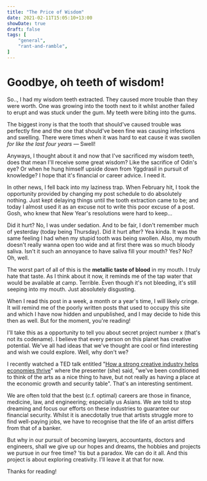 ```yaml
---
title: "The Price of Wisdom"
date: 2021-02-11T15:05:10+13:00
showDate: true
draft: false
tags: [
    "general", 
    "rant-and-ramble", 
]
---
```


# Goodbye, oh teeth of wisdom!

So.., I had my wisdom teeth extracted. They caused more trouble than they were worth. One was growing into the tooth next to it whilst another failed to erupt and was stuck under the gum. My teeth were biting into the gums.

The biggest irony is that the tooth that should've caused trouble was perfectly fine and the one that should've been fine was causing infections and swelling. There were times when it was hard to eat cause it was swollen _for like the last four years_ &mdash; Swell!

Anyways, I thought about it and now that I've sacrificed my wisdom teeth, does that mean I'll receive some great wisdom? Like the sacrifice of Odin's eye? Or when he hung himself upside down from Yggdrasil in pursuit of knowledge? I hope that it's financial or career advice. I need it.

In other news, I fell back into my laziness trap. When February hit, I took the opportunity provided by changing my post schedule to do absolutely nothing. Just kept delaying things until the tooth extraction came to be; and today I almost used it as an excuse not to write this poor excuse of a post. Gosh, who knew that New Year's resolutions were hard to keep...

Did it hurt? No, I was under sedation. And to be fair, I don't remember much of yesterday (today being Thursday). Did it hurt after? Yea kinda. It was the same feeling I had when my stupid tooth was being swollen. Also, my mouth doesn't really wanna open too wide and at first there was so much bloody saliva. Isn't it such an annoyance to have saliva fill your mouth? Yes? No? Oh, well.

The worst part of all of this is the __metallic taste of blood__ in my mouth. I truly hate that taste. As I think about it now, it reminds me of the tap water that would be available at camp. Terrible. Even though it's not bleeding, it's still seeping into my mouth. Just absolutely disgusting.

When I read this post in a week, a month or a year's time, I will likely cringe. It will remind me of the poorly written posts that used to occupy this site and which I have now hidden and unpublished, and I may decide to hide this then as well. But for the moment, you're reading!

I'll take this as a opportunity to tell you about secret project number x (that's not its codename). I believe that every person on this planet has creative potential. We've all had ideas that we've thought are cool or find interesting and wish we could explore. Well, why don't we?

I recently watched a TED talk entitled "[How a strong creative industry helps economies thrive][CAI_Economies]" where the presenter (she) said, "we've been conditioned to think of the arts as a nice thing to have, but not really as having a place at the economic growth and security table". That's an interesting sentiment.

We are often told that the best (c.f. optimal) careers are those in finance, medicine, law, and engineering; especially us Asians. We are told to stop dreaming and focus our efforts on these industries to guarantee our financial security. Whilst it is anecdotally true that artists struggle more to find well-paying jobs, we have to recognise that the life of an artist differs from that of a banker.

But why in our pursuit of becoming lawyers, accountants, doctors and engineers, shall we give up our hopes and dreams, the hobbies and projects we pursue in our free time? 'tis but a paradox. We can do it all. And this project is about exploring creativity. I'll leave it at that for now.

Thanks for reading!

[CAI_Economies]: https://www.youtube.com/watch?v=2aKYl_2KLI8&ab_channel=TED